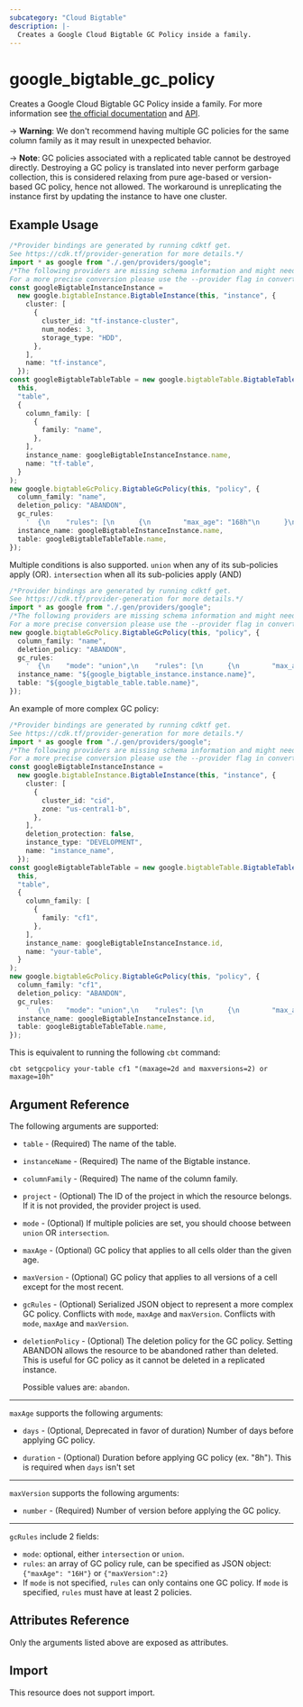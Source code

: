 ```yaml
---
subcategory: "Cloud Bigtable"
description: |-
  Creates a Google Cloud Bigtable GC Policy inside a family.
---
```


# google\_bigtable\_gc\_policy

Creates a Google Cloud Bigtable GC Policy inside a family. For more information see
[the official documentation](https://cloud.google.com/bigtable/) and
[API](https://cloud.google.com/bigtable/docs/go/reference).

\-> **Warning**: We don't recommend having multiple GC policies for the same column
family as it may result in unexpected behavior.

\-> **Note**: GC policies associated with a replicated table cannot be destroyed directly.
Destroying a GC policy is translated into never perform garbage collection, this is
considered relaxing from pure age-based or version-based GC policy, hence not allowed.
The workaround is unreplicating the instance first by updating the instance to have one
cluster.

## Example Usage

```typescript
/*Provider bindings are generated by running cdktf get.
See https://cdk.tf/provider-generation for more details.*/
import * as google from "./.gen/providers/google";
/*The following providers are missing schema information and might need manual adjustments to synthesize correctly: google.
For a more precise conversion please use the --provider flag in convert.*/
const googleBigtableInstanceInstance =
  new google.bigtableInstance.BigtableInstance(this, "instance", {
    cluster: [
      {
        cluster_id: "tf-instance-cluster",
        num_nodes: 3,
        storage_type: "HDD",
      },
    ],
    name: "tf-instance",
  });
const googleBigtableTableTable = new google.bigtableTable.BigtableTable(
  this,
  "table",
  {
    column_family: [
      {
        family: "name",
      },
    ],
    instance_name: googleBigtableInstanceInstance.name,
    name: "tf-table",
  }
);
new google.bigtableGcPolicy.BigtableGcPolicy(this, "policy", {
  column_family: "name",
  deletion_policy: "ABANDON",
  gc_rules:
    '  {\n    "rules": [\n      {\n        "max_age": "168h"\n      }\n    ]\n  }\n',
  instance_name: googleBigtableInstanceInstance.name,
  table: googleBigtableTableTable.name,
});

```

Multiple conditions is also supported. `union` when any of its sub-policies apply (OR). `intersection` when all its sub-policies apply (AND)

```typescript
/*Provider bindings are generated by running cdktf get.
See https://cdk.tf/provider-generation for more details.*/
import * as google from "./.gen/providers/google";
/*The following providers are missing schema information and might need manual adjustments to synthesize correctly: google.
For a more precise conversion please use the --provider flag in convert.*/
new google.bigtableGcPolicy.BigtableGcPolicy(this, "policy", {
  column_family: "name",
  deletion_policy: "ABANDON",
  gc_rules:
    '  {\n    "mode": "union",\n    "rules": [\n      {\n        "max_age": "168h"\n      },\n      {\n        "max_version": 10\n      }\n    ]\n  }\n',
  instance_name: "${google_bigtable_instance.instance.name}",
  table: "${google_bigtable_table.table.name}",
});

```

An example of more complex GC policy:

```typescript
/*Provider bindings are generated by running cdktf get.
See https://cdk.tf/provider-generation for more details.*/
import * as google from "./.gen/providers/google";
/*The following providers are missing schema information and might need manual adjustments to synthesize correctly: google.
For a more precise conversion please use the --provider flag in convert.*/
const googleBigtableInstanceInstance =
  new google.bigtableInstance.BigtableInstance(this, "instance", {
    cluster: [
      {
        cluster_id: "cid",
        zone: "us-central1-b",
      },
    ],
    deletion_protection: false,
    instance_type: "DEVELOPMENT",
    name: "instance_name",
  });
const googleBigtableTableTable = new google.bigtableTable.BigtableTable(
  this,
  "table",
  {
    column_family: [
      {
        family: "cf1",
      },
    ],
    instance_name: googleBigtableInstanceInstance.id,
    name: "your-table",
  }
);
new google.bigtableGcPolicy.BigtableGcPolicy(this, "policy", {
  column_family: "cf1",
  deletion_policy: "ABANDON",
  gc_rules:
    '  {\n    "mode": "union",\n    "rules": [\n      {\n        "max_age": "10h"\n      },\n      {\n        "mode": "intersection",\n        "rules": [\n          {\n            "max_age": "2h"\n          },\n          {\n            "max_version": 2\n          }\n        ]\n      }\n    ]\n  }\n',
  instance_name: googleBigtableInstanceInstance.id,
  table: googleBigtableTableTable.name,
});

```

This is equivalent to running the following `cbt` command:

```console
cbt setgcpolicy your-table cf1 "(maxage=2d and maxversions=2) or maxage=10h"
```

## Argument Reference

The following arguments are supported:

*   `table` - (Required) The name of the table.

*   `instanceName` - (Required) The name of the Bigtable instance.

*   `columnFamily` - (Required) The name of the column family.

*   `project` - (Optional) The ID of the project in which the resource belongs. If it is not provided, the provider project is used.

*   `mode` - (Optional) If multiple policies are set, you should choose between `union` OR `intersection`.

*   `maxAge` - (Optional) GC policy that applies to all cells older than the given age.

*   `maxVersion` - (Optional) GC policy that applies to all versions of a cell except for the most recent.

*   `gcRules` - (Optional) Serialized JSON object to represent a more complex GC policy. Conflicts with `mode`, `maxAge` and `maxVersion`. Conflicts with `mode`, `maxAge` and `maxVersion`.

*   `deletionPolicy` - (Optional) The deletion policy for the GC policy.
    Setting ABANDON allows the resource to be abandoned rather than deleted. This is useful for GC policy as it cannot be deleted in a replicated instance.

    Possible values are: `abandon`.

***

`maxAge` supports the following arguments:

*   `days` - (Optional, Deprecated in favor of duration) Number of days before applying GC policy.

*   `duration` - (Optional) Duration before applying GC policy (ex. "8h"). This is required when `days` isn't set

***

`maxVersion` supports the following arguments:

* `number` - (Required) Number of version before applying the GC policy.

***

`gcRules` include 2 fields:

* `mode`: optional, either `intersection` or `union`.
* `rules`: an array of GC policy rule, can be specified as JSON object: `{"maxAge": "16H"}` or `{"maxVersion":2}`
* If `mode` is not specified, `rules` can only contains one GC policy. If `mode` is specified, `rules` must have at least 2 policies.

## Attributes Reference

Only the arguments listed above are exposed as attributes.

## Import

This resource does not support import.
